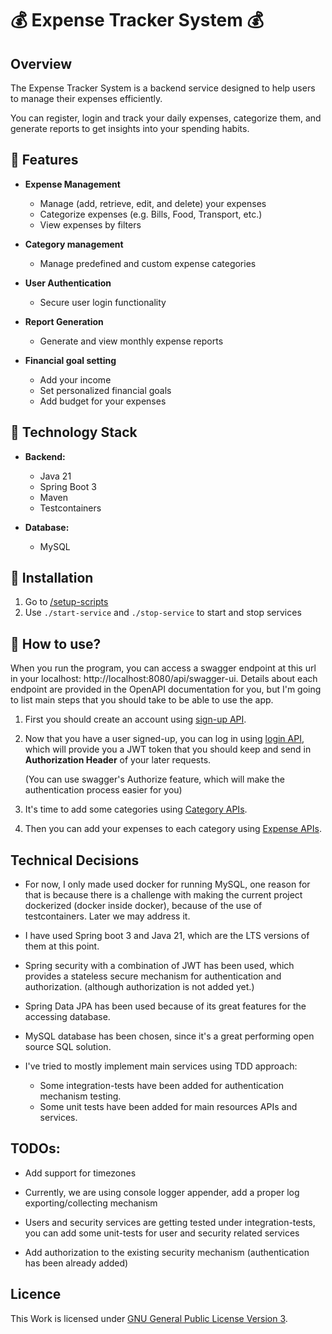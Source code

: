 # 💰 Expense Tracker System 💰

## Overview

The Expense Tracker System is a backend service designed to help users
to manage their expenses efficiently.

You can register, login and track your daily expenses, categorize them,
and generate reports to get insights into your spending habits.

## 🧩 Features

- **Expense Management**
    - Manage (add, retrieve, edit, and delete) your expenses
    - Categorize expenses (e.g. Bills, Food, Transport, etc.)
    - View expenses by filters


- **Category management**
    - Manage predefined and custom expense categories


- **User Authentication**
    - Secure user login functionality


- **Report Generation**
    - Generate and view monthly expense reports


- **Financial goal setting**
    - Add your income
    - Set personalized financial goals
    - Add budget for your expenses

## 🚀 Technology Stack

- **Backend:**
    - Java 21
    - Spring Boot 3
    - Maven
    - Testcontainers


- **Database:**
    - MySQL

## 🔧 Installation

1) Go to [/setup-scripts](setup-scripts)
2) Use `./start-service`  and `./stop-service` to start and stop services 


## 📔 How to use?

When you run the program, you can access a swagger endpoint at this url in
your localhost: http://localhost:8080/api/swagger-ui. Details about each
endpoint are provided in the OpenAPI documentation for you, but I'm going
to list main steps that you should take to be able to use the app.

1) First you should create an account using
   [sign-up API](http://localhost:8080/expense-tracker/api/v1/users/sign-up).

2) Now that you have a user signed-up, you can log in using
   [login API](http://localhost:8080/expense-tracker/api/v1/users/login),
   which will provide you a JWT token that you should keep and send in
   **Authorization Header** of your later requests.

   (You can use swagger's Authorize feature, which will make the authentication
   process easier for you)

3) It's time to add some categories using
   [Category APIs](http://localhost:8080/expense-tracker/api/v1/categories).

4) Then you can add your expenses to each category using
   [Expense APIs](http://localhost:8080/expense-tracker/api/v1/expenses).

## Technical Decisions

- For now, I only made used docker for running MySQL,
  one reason for that is because there is a challenge with making the current
 project dockerized (docker inside docker), because of the use of testcontainers. 
 Later we may address it.
- I have used Spring boot 3 and Java 21, which are the LTS versions of them at this point.
- Spring security with a combination of JWT has been used, which provides a
  stateless secure mechanism for authentication and authorization. (although
  authorization is not added yet.)
- Spring Data JPA has been used because of its great features for the accessing database.
- MySQL database has been chosen, since it's a great performing open source SQL solution.


- I've tried to mostly implement main services using TDD approach:
  - Some integration-tests have been added for authentication mechanism testing.
  - Some unit tests have been added for main resources APIs and services. 

## TODOs:

- Add support for timezones

- Currently, we are using console logger appender, add a proper
  log exporting/collecting mechanism

- Users and security services are getting tested under integration-tests,
  you can add some unit-tests for user and security related services

- Add authorization to the existing security mechanism (authentication has been already added)

## Licence

This Work is licensed under [GNU General Public License Version 3](LICENSE).